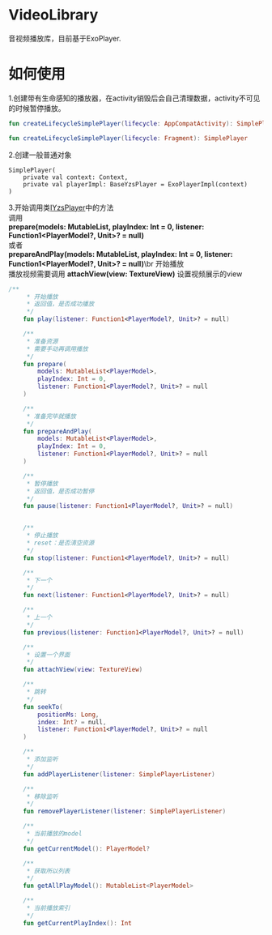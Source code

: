 # VideoLibrary
音视频播放库，目前基于ExoPlayer.

# 如何使用
1.创建带有生命感知的播放器，在activity销毁后会自己清理数据，activity不可见的时候暂停播放。
```kotlin
fun createLifecycleSimplePlayer(lifecycle: AppCompatActivity): SimplePlayer

fun createLifecycleSimplePlayer(lifecycle: Fragment): SimplePlayer
```
2.创建一般普通对象
```
SimplePlayer(
    private val context: Context,
    private val playerImpl: BaseYzsPlayer = ExoPlayerImpl(context)
) 
```

3.开始调用类[IYzsPlayer](https://github.com/kotle/VideoLibrary/blob/master/playerlibrary/src/main/java/com/yizisu/playerlibrary/IYzsPlayer.kt)中的方法<br/>
调用<br/>
**prepare(models: MutableList<PlayerModel>, playIndex: Int = 0, listener: Function1<PlayerModel?, Unit>? = null)**<br/>
或者<br/>
**prepareAndPlay(models: MutableList<PlayerModel>, playIndex: Int = 0, listener: Function1<PlayerModel?, Unit>? = null)**\br
开始播放<br/>
播放视频需要调用 **attachView(view: TextureView)** 设置视频展示的view
```kotlin
/**
     * 开始播放
     * 返回值，是否成功播放
     */
    fun play(listener: Function1<PlayerModel?, Unit>? = null)

    /**
     * 准备资源
     * 需要手动再调用播放
     */
    fun prepare(
        models: MutableList<PlayerModel>,
        playIndex: Int = 0,
        listener: Function1<PlayerModel?, Unit>? = null
    )

    /**
     * 准备完毕就播放
     */
    fun prepareAndPlay(
        models: MutableList<PlayerModel>,
        playIndex: Int = 0,
        listener: Function1<PlayerModel?, Unit>? = null
    )

    /**
     * 暂停播放
     * 返回值，是否成功暂停
     */
    fun pause(listener: Function1<PlayerModel?, Unit>? = null)


    /**
     * 停止播放
     * reset：是否清空资源
     */
    fun stop(listener: Function1<PlayerModel?, Unit>? = null)

    /**
     * 下一个
     */
    fun next(listener: Function1<PlayerModel?, Unit>? = null)

    /**
     * 上一个
     */
    fun previous(listener: Function1<PlayerModel?, Unit>? = null)

    /**
     * 设置一个界面
     */
    fun attachView(view: TextureView)

    /**
     * 跳转
     */
    fun seekTo(
        positionMs: Long,
        index: Int? = null,
        listener: Function1<PlayerModel?, Unit>? = null
    )

    /**
     * 添加监听
     */
    fun addPlayerListener(listener: SimplePlayerListener)

    /**
     * 移除监听
     */
    fun removePlayerListener(listener: SimplePlayerListener)

    /**
     * 当前播放的model
     */
    fun getCurrentModel(): PlayerModel?

    /**
     * 获取所以列表
     */
    fun getAllPlayModel(): MutableList<PlayerModel>

    /**
     * 当前播放索引
     */
    fun getCurrentPlayIndex(): Int
```
